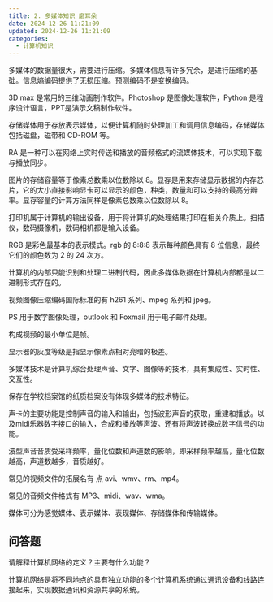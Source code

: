 ```yaml
---
title: 2. 多媒体知识 磨耳朵
date: 2024-12-26 11:21:09
updated: 2024-12-26 11:21:09
categories:
  - 计算机知识
---
```


多媒体的数据量很大，需要进行压缩。多媒体信息有许多冗余，是进行压缩的基础。信息熵编码提供了无损压缩。预测编码不是变换编码。

3D max 是常用的三维动画制作软件。Photoshop 是图像处理软件，Python 是程序设计语言，PPT是演示文稿制作软件。

存储媒体用于存放表示媒体，以便计算机随时处理加工和调用信息编码，存储媒体包括磁盘，磁带和 CD-ROM 等。
<!-- more -->

RA 是一种可以在网络上实时传送和播放的音频格式的流媒体技术，可以实现下载与播放同步。

图片的存储容量等于像素总数乘以位数除以 8。显存是用来存储显示数据的内存芯片，它的大小直接影响显卡可以显示的颜色，种类，数量和可以支持的最高分辨率。显存容量的计算方法同样是像素总数乘以位数除以 8。

打印机属于计算机的输出设备，用于将计算机的处理结果打印在相关介质上。扫描仪，数码摄像机，数码相机都是输入设备。

RGB 是彩色最基本的表示模式。rgb 的 8:8:8 表示每种颜色具有 8 位信息，最终它们的颜色数为 2 的 24 次方。

计算机的内部只能识别和处理二进制代码，因此多媒体数据在计算机内部都是以二进制形式存在的。

视频图像压缩编码国际标准的有 h261 系列、mpeg 系列和 jpeg。

PS 用于数字图像处理，outlook 和 Foxmail 用于电子邮件处理。

构成视频的最小单位是帧。

显示器的灰度等级是指显示像素点相对亮暗的极差。

多媒体技术是计算机综合处理声音、文字、图像等的技术，具有集成性、实时性、交互性。

保存在学校档案馆的纸质档案没有体现多媒体的技术特征。

声卡的主要功能是控制声音的输入和输出，包括波形声音的获取，重建和播放。以及midi乐器数字接口的输入，合成和播放等声波。还有将声波转换成数字信号的功能。

波型声音音质受采样频率，量化位数和声道数的影响，即采样频率越高，量化位数越高，声道数越多，音质越好。

常见的视频文件的拓展名有 点 avi、wmv、rm、mp4。

常见的音频文件格式有 MP3、midi、wav、wma。

媒体可分为感觉媒体、表示媒体、表现媒体、存储媒体和传输媒体。

## 问答题

请解释计算机网络的定义？主要有什么功能？

计算机网络是将不同地点的具有独立功能的多个计算机系统通过通讯设备和线路连接起来，实现数据通讯和资源共享的系统。

